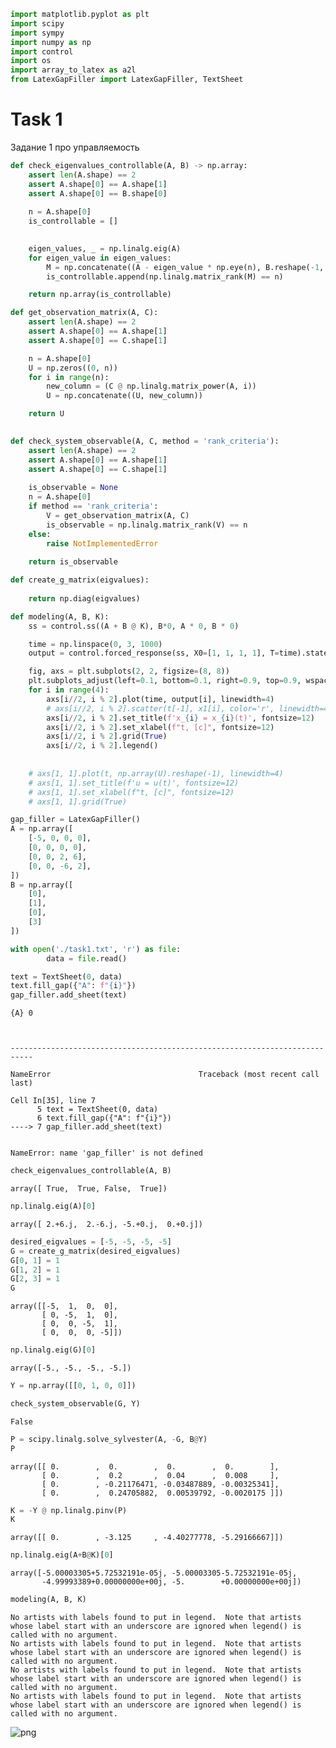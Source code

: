 ```python
import matplotlib.pyplot as plt
import scipy
import sympy
import numpy as np
import control 
import os
import array_to_latex as a2l
from LatexGapFiller import LatexGapFiller, TextSheet
```

# Task 1

Задание 1 про управляемость


```python
def check_eigenvalues_controllable(A, B) -> np.array:
    assert len(A.shape) == 2
    assert A.shape[0] == A.shape[1]
    assert A.shape[0] == B.shape[0]
    
    n = A.shape[0]
    is_controllable = []

  
    eigen_values, _ = np.linalg.eig(A)
    for eigen_value in eigen_values:
        M = np.concatenate((A - eigen_value * np.eye(n), B.reshape(-1, 1)), axis=1)
        is_controllable.append(np.linalg.matrix_rank(M) == n)

    return np.array(is_controllable)
```


```python
def get_observation_matrix(A, C):
    assert len(A.shape) == 2
    assert A.shape[0] == A.shape[1]
    assert A.shape[0] == C.shape[1]

    n = A.shape[0]
    U = np.zeros((0, n))
    for i in range(n):
        new_column = (C @ np.linalg.matrix_power(A, i))
        U = np.concatenate((U, new_column))

    return U
    
```


```python
def check_system_observable(A, C, method = 'rank_criteria'):
    assert len(A.shape) == 2
    assert A.shape[0] == A.shape[1]
    assert A.shape[0] == C.shape[1]
    
    is_observable = None
    n = A.shape[0]
    if method == 'rank_criteria':
        V = get_observation_matrix(A, C)
        is_observable = np.linalg.matrix_rank(V) == n
    else:
        raise NotImplementedError
    
    return is_observable
```


```python
def create_g_matrix(eigvalues):
    
    return np.diag(eigvalues)
```


```python
def modeling(A, B, K):
    ss = control.ss((A + B @ K), B*0, A * 0, B * 0)

    time = np.linspace(0, 3, 1000)
    output = control.forced_response(ss, X0=[1, 1, 1, 1], T=time).states

    fig, axs = plt.subplots(2, 2, figsize=(8, 8))
    plt.subplots_adjust(left=0.1, bottom=0.1, right=0.9, top=0.9, wspace=0.4,hspace=0.4)
    for i in range(4):
        axs[i//2, i % 2].plot(time, output[i], linewidth=4)
        # axs[i//2, i % 2].scatter(t[-1], x1[i], color='r', linewidth=4, label='goal')
        axs[i//2, i % 2].set_title(f'x_{i} = x_{i}(t)', fontsize=12)
        axs[i//2, i % 2].set_xlabel(f"t, [c]", fontsize=12)
        axs[i//2, i % 2].grid(True)
        axs[i//2, i % 2].legend()
        
        
    # axs[1, 1].plot(t, np.array(U).reshape(-1), linewidth=4)
    # axs[1, 1].set_title(f'u = u(t)', fontsize=12)
    # axs[1, 1].set_xlabel(f"t, [c]", fontsize=12)
    # axs[1, 1].grid(True)
```


```python
gap_filler = LatexGapFiller()
A = np.array([
    [-5, 0, 0, 0],
    [0, 0, 0, 0],
    [0, 0, 2, 6],
    [0, 0, -6, 2],
])
B = np.array([
    [0],
    [1],
    [0],
    [3]
])

```


```python
with open('./task1.txt', 'r') as file:
        data = file.read()

text = TextSheet(0, data)
text.fill_gap({"A": f"{i}"})
gap_filler.add_sheet(text)
```

    {A} 0



    ---------------------------------------------------------------------------

    NameError                                 Traceback (most recent call last)

    Cell In[35], line 7
          5 text = TextSheet(0, data)
          6 text.fill_gap({"A": f"{i}"})
    ----> 7 gap_filler.add_sheet(text)


    NameError: name 'gap_filler' is not defined



```python
check_eigenvalues_controllable(A, B)
```




    array([ True,  True, False,  True])




```python
np.linalg.eig(A)[0]
```




    array([ 2.+6.j,  2.-6.j, -5.+0.j,  0.+0.j])




```python
desired_eigvalues = [-5, -5, -5, -5]
G = create_g_matrix(desired_eigvalues)
G[0, 1] = 1
G[1, 2] = 1
G[2, 3] = 1
G
```




    array([[-5,  1,  0,  0],
           [ 0, -5,  1,  0],
           [ 0,  0, -5,  1],
           [ 0,  0,  0, -5]])




```python
np.linalg.eig(G)[0]
```




    array([-5., -5., -5., -5.])




```python
Y = np.array([[0, 1, 0, 0]])
```


```python
check_system_observable(G, Y)
```




    False




```python
P = scipy.linalg.solve_sylvester(A, -G, B@Y)
P
```




    array([[ 0.        ,  0.        ,  0.        ,  0.        ],
           [ 0.        ,  0.2       ,  0.04      ,  0.008     ],
           [ 0.        , -0.21176471, -0.03487889, -0.00325341],
           [ 0.        ,  0.24705882,  0.00539792, -0.0020175 ]])




```python
K = -Y @ np.linalg.pinv(P)
K
```




    array([[ 0.        , -3.125     , -4.40277778, -5.29166667]])




```python
np.linalg.eig(A+B@K)[0]
```




    array([-5.00003305+5.72532191e-05j, -5.00003305-5.72532191e-05j,
           -4.99993389+0.00000000e+00j, -5.        +0.00000000e+00j])




```python
modeling(A, B, K)
```

    No artists with labels found to put in legend.  Note that artists whose label start with an underscore are ignored when legend() is called with no argument.
    No artists with labels found to put in legend.  Note that artists whose label start with an underscore are ignored when legend() is called with no argument.
    No artists with labels found to put in legend.  Note that artists whose label start with an underscore are ignored when legend() is called with no argument.
    No artists with labels found to put in legend.  Note that artists whose label start with an underscore are ignored when legend() is called with no argument.



    
![png](lab8_files/lab8_19_1.png)
    

